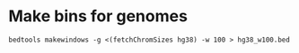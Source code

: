 # Make bins for genomes

```hg38
bedtools makewindows -g <(fetchChromSizes hg38) -w 100 > hg38_w100.bed
```

